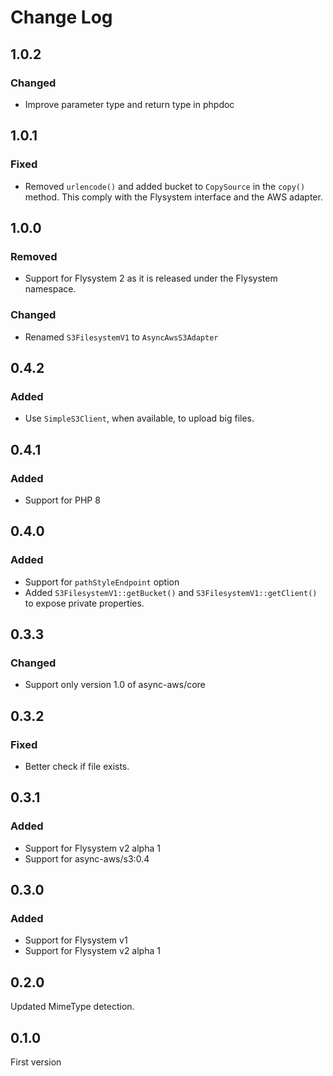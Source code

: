 # Change Log

## 1.0.2

### Changed

- Improve parameter type and return type in phpdoc

## 1.0.1

### Fixed

- Removed `urlencode()` and added bucket to `CopySource` in the `copy()` method. This comply with the Flysystem interface and the AWS adapter.

## 1.0.0

### Removed

- Support for Flysystem 2 as it is released under the Flysystem namespace.

### Changed

- Renamed `S3FilesystemV1` to `AsyncAwsS3Adapter`

## 0.4.2

### Added

- Use `SimpleS3Client`, when available, to upload big files.

## 0.4.1

### Added

- Support for PHP 8

## 0.4.0

### Added

- Support for `pathStyleEndpoint` option
- Added `S3FilesystemV1::getBucket()` and `S3FilesystemV1::getClient()` to expose private properties.

## 0.3.3

### Changed

- Support only version 1.0 of async-aws/core

## 0.3.2

### Fixed

- Better check if file exists.

## 0.3.1

### Added

- Support for Flysystem v2 alpha 1
- Support for async-aws/s3:0.4

## 0.3.0

### Added

- Support for Flysystem v1
- Support for Flysystem v2 alpha 1

## 0.2.0

Updated MimeType detection.

## 0.1.0

First version
